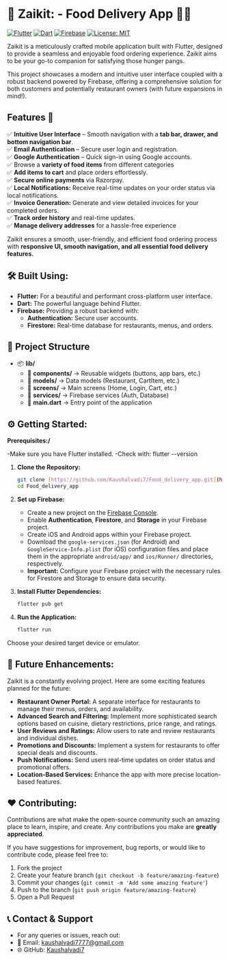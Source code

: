 # 🛵 Zaikit: - Food Delivery App 🍔📱 
[![Flutter](https://img.shields.io/badge/Flutter-%2302569B.svg?style=for-the-badge&logo=Flutter&logoColor=white)](https://flutter.dev/)
[![Dart](https://img.shields.io/badge/Dart-%230175C2.svg?style=for-the-badge&logo=dart&logoColor=white)](https://dart.dev/)
[![Firebase](https://img.shields.io/badge/Firebase-%23FFCA28.svg?style=for-the-badge&logo=firebase&logoColor=black)](https://firebase.google.com/)
[![License: MIT](https://img.shields.io/badge/License-MIT-yellow.svg)](https://opensource.org/licenses/MIT)

Zaikit is a meticulously crafted mobile application built with Flutter, designed to provide a seamless and enjoyable food ordering experience. Zaikit aims to be your go-to companion for satisfying those hunger pangs.

This project showcases a modern and intuitive user interface coupled with a robust backend powered by Firebase, offering a comprehensive solution for both customers and potentially restaurant owners (with future expansions in mind!).

## Features 🚀  
✅ **Intuitive User Interface** – Smooth navigation with a **tab bar, drawer, and bottom navigation bar**.  
✅ **Email Authentication** – Secure user login and registration.  
✅ **Google Authentication** – Quick sign-in using Google accounts.  
✅ Browse a **variety of food items** from different categories  
✅ **Add items to cart** and place orders effortlessly.  
✅ **Secure online payments** via Razorpay.  
✅ **Local Notifications:** Receive real-time updates on your order status via local notifications.  
✅ **Invoice Generation:** Generate and view detailed invoices for your completed orders.  
✅ **Track order history** and real-time updates.    
✅ **Manage delivery addresses** for a hassle-free experience    

Zaikit ensures a smooth, user-friendly, and efficient food ordering process with **responsive UI, smooth navigation, and all essential food delivery features.**  

## 🛠️ Built Using:

* **Flutter:** For a beautiful and performant cross-platform user interface.
* **Dart:** The powerful language behind Flutter.
* **Firebase:** Providing a robust backend with:
    * **Authentication:** Secure user accounts.
    * **Firestore:** Real-time database for restaurants, menus, and orders.
      
##  📂 Project Structure
 
- 📦 **lib/**
  - 📂 **components/** → Reusable widgets (buttons, app bars, etc.)  
  - 📂 **models/** → Data models (Restaurant, CartItem, etc.)  
  - 📂 **screens/** → Main screens (Home, Login, Cart, etc.)  
  - 📂 **services/** → Firebase services (Auth, Database)  
  - 📜 **main.dart** → Entry point of the application  

## ⚙️ Getting Started:
 **Prerequisites:/**

  -Make sure you have Flutter installed. 
  -Check with: flutter --version

1.  **Clone the Repository:**
    ```bash
    git clone [https://github.com/Kaushalvadi7/Food_delivery_app.git](https://www.google.com/search?q=https://github.com/Kaushalvadi7/Food_delivery_app.git)
    cd Food_delivery_app
    ```

2.  **Set up Firebase:**
    * Create a new project on the [Firebase Console](https://console.firebase.google.com/).
    * Enable **Authentication**, **Firestore**, and **Storage** in your Firebase project.
    * Create iOS and Android apps within your Firebase project.
    * Download the `google-services.json` (for Android) and `GoogleService-Info.plist` (for iOS) configuration files and place them in the appropriate `android/app/` and `ios/Runner/` directories, respectively.
    * **Important:** Configure your Firebase project with the necessary rules for Firestore and Storage to ensure data security.

3.  **Install Flutter Dependencies:**
    ```bash
    flutter pub get
    ```

4.  **Run the Application:**
    ```bash
    flutter run
    ```

   Choose your desired target device or emulator.

## 🚀 Future Enhancements:

Zaikit is a constantly evolving project. Here are some exciting features planned for the future:

* **Restaurant Owner Portal:** A separate interface for restaurants to manage their menus, orders, and availability.
* **Advanced Search and Filtering:** Implement more sophisticated search options based on cuisine, dietary restrictions, price range, and ratings.
* **User Reviews and Ratings:** Allow users to rate and review restaurants and individual dishes.
* **Promotions and Discounts:** Implement a system for restaurants to offer special deals and discounts.
* **Push Notifications:** Send users real-time updates on order status and promotional offers.
* **Location-Based Services:** Enhance the app with more precise location-based features.

## ❤️ Contributing:

Contributions are what make the open-source community such an amazing place to learn, inspire, and create. Any contributions you make are **greatly appreciated**.

If you have suggestions for improvement, bug reports, or would like to contribute code, please feel free to:

1.  Fork the project
2.  Create your feature branch (`git checkout -b feature/amazing-feature`)
3.  Commit your changes (`git commit -m 'Add some amazing feature'`)
4.  Push to the branch (`git push origin feature/amazing-feature`)
5.  Open a Pull Request

## 📞 Contact & Support
  - For any queries or issues, reach out:
  - 📧 Email: kaushalvadi7777@gmail.com 
  - 🌐 GitHub: [Kaushalvadi7](https://github.com/Kaushalvadi7)  
